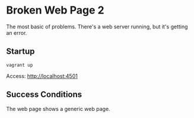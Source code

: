 # Broken Web Page 2

The most basic of problems. There's a web server running, but it's getting an error.

## Startup
`vagrant up`

Access: [http://localhost:4501](http://localhost:4501)

## Success Conditions

The web page shows a generic web page.
